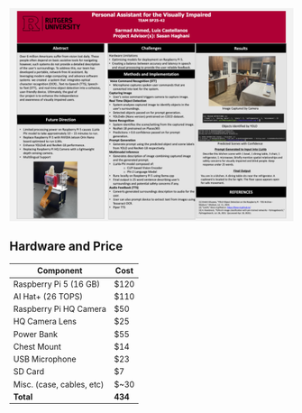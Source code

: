 ![Preview](./Spring2025ProjectPosterCapstoneDesignECE.png)


## Hardware and Price

| Component                | Cost |
|---------------------------|----------|
| Raspberry Pi 5 (16 GB)    | $120      |
| AI Hat+ (26 TOPS)         | $110      |
| Raspberry Pi HQ Camera    | $50       |
| HQ Camera Lens            | $25       |
| Power Bank                | $55       |
| Chest Mount               | $14       |
| USB Microphone            | $23       |
| SD Card                   | $7        |
| Misc. (case, cables, etc) | $~30      |
| **Total**                 | **434**  |
